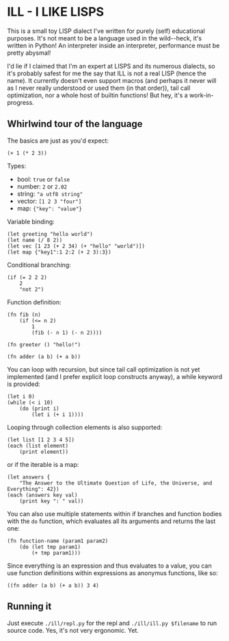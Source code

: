 # ILL - I LIKE LISPS

This is a small toy LISP dialect I've written for purely (self) educational purposes. It's not meant to be a language used
in the wild--heck, it's written in Python! An interpreter inside an interpreter, performance must be pretty abysmal!

I'd lie if I claimed that I'm an expert at LISPS and its numerous dialects, so it's probably safest for me the say that
ILL is not a real LISP (hence the name). It currently doesn't even support macros (and perhaps it never will as I never really
understood or used them (in that order)), tail call optimization, nor a whole host of builtin functions! But hey, it's
a work-in-progress.

## Whirlwind tour of the language

The basics are just as you'd expect:
```
(+ 1 (* 2 3))
```

Types:
- bool: `true` or `false`
- number: `2` or `2.02`
- string: `"a utf8 string"`
- vector: `[1 2 3 "four"]`
- map: `{"key": "value"}`

Variable binding:
```
(let greeting "hello world")
(let name (/ 8 2))
(let vec [1 23 (+ 2 34) (+ "hello" "world")])
(let map {"key1":1 2:2 (+ 2 3):3})
```

Conditional branching:
```
(if (= 2 2 2)
    2
    "not 2")
```

Function definition:
```
(fn fib (n)
    (if (<= n 2)
        1
        (fib (- n 1) (- n 2))))

(fn greeter () "hello!")

(fn adder (a b) (+ a b))
```

You can loop with recursion, but since tail call optimization is not yet implemented (and I prefer explicit loop
constructs anyway), a while keyword is provided:
```
(let i 0)
(while (< i 10)
    (do (print i)
        (let i (+ i 1))))
```

Looping through collection elements is also supported:
```
(let list [1 2 3 4 5])
(each (list element)
    (print element))
```
or if the iterable is a map:
```
(let answers {
    "The Answer to the Ultimate Question of Life, the Universe, and Everything": 42})
(each (answers key val)
    (print key ": " val))
```


You can also use multiple statements within if branches and function bodies with the `do` function, which evaluates all
its arguments and returns the last one:
```
(fn function-name (param1 param2)
    (do (let tmp param1)
        (+ tmp param1)))
```

Since everything is an expression and thus evaluates to a value, you can use function definitions within expressions
as anonymus functions, like so:
```
((fn adder (a b) (+ a b)) 3 4)
```

## Running it

Just execute `./ill/repl.py` for the repl and `./ill/ill.py $filename` to run source code. Yes, it's not very
ergonomic. Yet.
